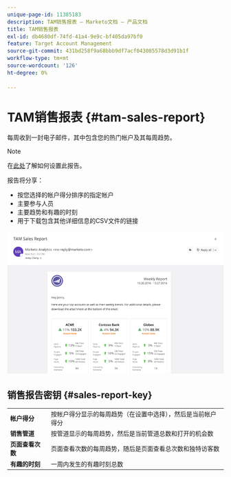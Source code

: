 ```yaml
---
unique-page-id: 11385183
description: TAM销售报表 — Marketo文档 — 产品文档
title: TAM销售报表
exl-id: db4680df-74fd-41a4-9e9c-bf405da97bf0
feature: Target Account Management
source-git-commit: 431bd258f9a68bbb9df7acf043085578d3d91b1f
workflow-type: tm+mt
source-wordcount: '126'
ht-degree: 0%

---
```


# TAM销售报表 {#tam-sales-report}

每周收到一封电子邮件，其中包含您的热门帐户及其每周趋势。

>[!NOTE]
>
>在[此处](/help/marketo/product-docs/target-account-management/measure/tam-report-setup.md)了解如何设置此报告。

报告将分享：

* 按您选择的帐户得分排序的指定帐户
* 主要参与人员
* 主要趋势和有趣的时刻
* 用于下载包含其他详细信息的CSV文件的链接

![](assets/tam-sales-report-1.png)

## 销售报告密钥 {#sales-report-key}

<table> 
 <tbody> 
  <tr> 
   <td><strong>帐户得分</strong></td> 
   <td> 
    <div>
      按帐户得分显示的每周趋势（在设置中选择），然后是当前帐户得分 
    </div></td> 
  </tr> 
  <tr> 
   <td><strong>销售管道</strong></td> 
   <td> 
    <div>
      按管道显示的每周趋势，然后是当前管道总数和打开的机会数 
    </div></td> 
  </tr> 
  <tr> 
   <td><strong>页面查看次数</strong></td> 
   <td> 
    <div>
      页面查看次数的每周趋势，随后是页面查看总次数和独特访客数 
    </div></td> 
  </tr> 
  <tr> 
   <td><strong>有趣的时刻</strong></td> 
   <td> 
    <div>
      一周内发生的有趣时刻总数 
    </div></td> 
  </tr> 
 </tbody> 
</table>
